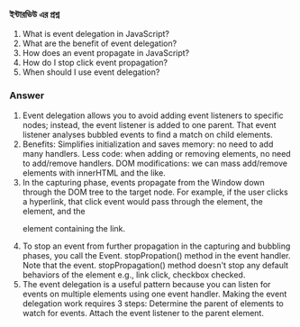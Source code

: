 ### ইন্টারভিউ এর প্রশ্ন

1. What is event delegation in JavaScript?
2. What are the benefit of event delegation?
3. How does an event propagate in JavaScript?
4. How do I stop click event propagation?
5. When should I use event delegation?

### Answer

1. Event delegation allows you to avoid adding event listeners to specific nodes; instead, the event listener is added to one parent. That event listener analyses bubbled events to find a match on child elements.
2. Benefits: Simplifies initialization and saves memory: no need to add many handlers. Less code: when adding or removing elements, no need to add/remove handlers. DOM modifications: we can mass add/remove elements with innerHTML and the like.
3. In the capturing phase, events propagate from the Window down through the DOM tree to the target node. For example, if the user clicks a hyperlink, that click event would pass through the <html> element, the <body> element, and the <p> element containing the link.
4. To stop an event from further propagation in the capturing and bubbling phases, you call the Event. stopPropation() method in the event handler. Note that the event. stopPropagation() method doesn't stop any default behaviors of the element e.g., link click, checkbox checked.
5. The event delegation is a useful pattern because you can listen for events on multiple elements using one event handler. Making the event delegation work requires 3 steps: Determine the parent of elements to watch for events. Attach the event listener to the parent element.

